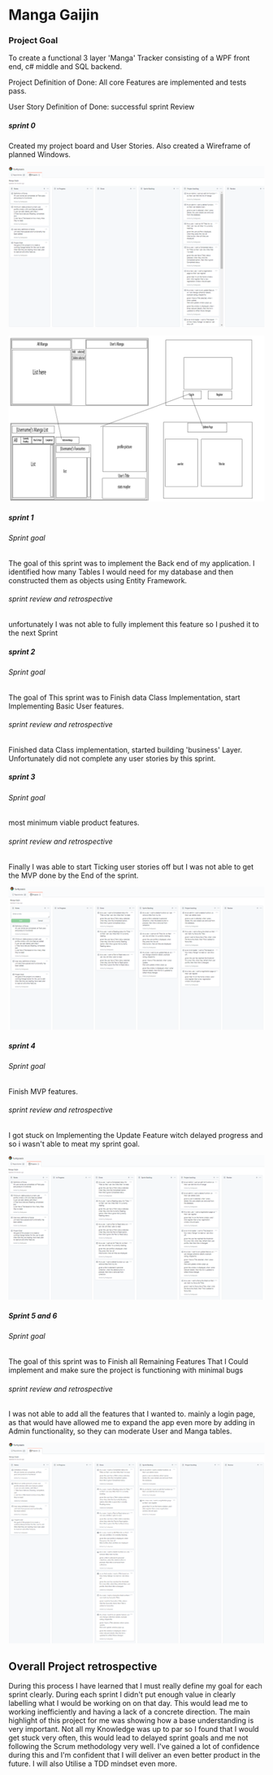 # Manga Gaijin

### Project Goal

To create a functional 3 layer 'Manga' Tracker consisting of a WPF front end, c# middle and SQL backend. 

Project Definition of Done: All core Features are implemented and tests pass.

User Story Definition of Done: successful sprint Review 

##### sprint 0

Created my project board and  User Stories. Also created a Wireframe of planned Windows.

![](https://github.com/funkyoasis/Manga-Gaijin/blob/83754b200f106b74325f136e575343b13a8a21b2/sprint%200.PNG)

![](https://github.com/funkyoasis/Manga-Gaijin/blob/83754b200f106b74325f136e575343b13a8a21b2/ProjectWireframe.png)

##### sprint 1

###### Sprint goal

The goal of this sprint was to implement the  Back end of my application. I identified how many Tables I would need for my database and then constructed them as objects using Entity Framework. 

###### sprint review and retrospective 

unfortunately I was not able to fully implement this feature so I pushed it to the next Sprint

##### sprint 2

###### Sprint goal

The goal of This sprint was to Finish data Class Implementation, start Implementing Basic User features.

###### sprint review and retrospective

Finished data Class implementation, started building 'business' Layer. Unfortunately did not complete any user stories by this sprint. 

##### sprint 3

###### Sprint goal 

most minimum viable product features.

###### sprint review and retrospective

Finally I was able to start Ticking user stories off but I was not able to get the MVP done by the End of the sprint. 

![](https://github.com/funkyoasis/Manga-Gaijin/blob/477e6cea07f3eb65ab9a0c21b1db24812df79a98/sprint%20snapshot%201.PNG)

##### sprint 4
###### Sprint goal

Finish MVP features. 

###### sprint review and retrospective

I got stuck on Implementing the Update Feature witch delayed progress and so i wasn't able to meat my sprint goal. 

![](https://github.com/funkyoasis/Manga-Gaijin/blob/477e6cea07f3eb65ab9a0c21b1db24812df79a98/sprint%20snapshot%202.PNG)

##### Sprint 5 and 6

###### Sprint goal 

The goal of this sprint was to Finish all Remaining Features That I Could implement and make sure the project is functioning with minimal bugs 

###### sprint review and retrospective

I was not able to add all the features that I wanted to. mainly a login page, as that would have allowed me to expand the app even more by adding in Admin functionality, so they can moderate User and Manga tables. 

![](https://github.com/funkyoasis/Manga-Gaijin/blob/477e6cea07f3eb65ab9a0c21b1db24812df79a98/sprint%20snapshot%204.PNG)



## Overall Project retrospective

During this process I have learned that I must really define my goal for each sprint clearly. During each sprint I didn't put enough value in clearly labelling what I would be working on on that day. This would lead me to  working inefficiently and  having a lack of a concrete direction. The main highlight of this project for me was showing how a base understanding is very important. Not all my Knowledge was up to par so I found that I would get stuck very often, this would lead to delayed sprint goals and me not following the Scrum methodology very well. I've gained a lot of confidence during this and I'm confident that I will deliver an even better product in the future.  I will also Utilise a TDD mindset even more.

